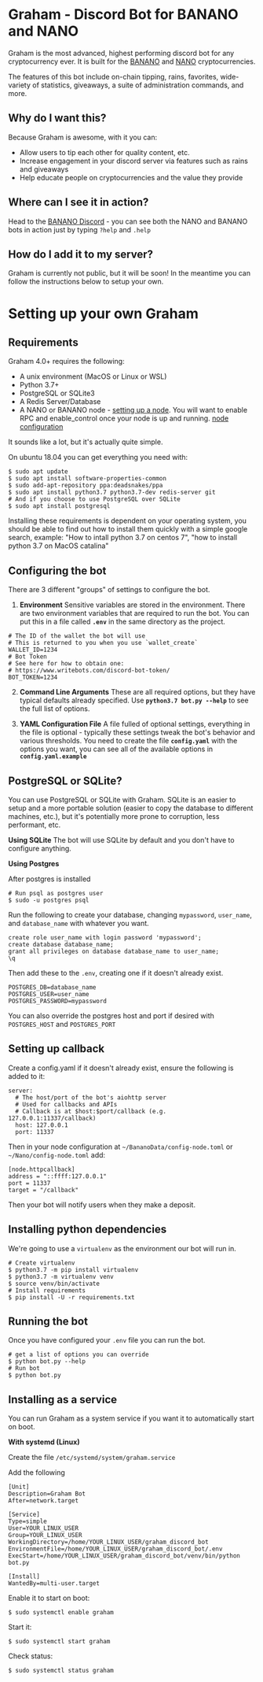 
# Graham - Discord Bot for BANANO and NANO

Graham is the most advanced, highest performing discord bot for any cryptocurrency ever. It is built for the [BANANO](https://banano.cc) and [NANO](https://nano.org) cryptocurrencies.  

The features of this bot include on-chain tipping, rains, favorites, wide-variety of statistics, giveaways, a suite of administration commands, and more.

## Why do I want this?

Because Graham is awesome, with it you can:
- Allow users to tip each other for quality content, etc.
- Increase engagement in your discord server via features such as rains and giveaways
- Help educate people on cryptocurrencies and the value they provide

## Where can I see it in action?

Head to the [BANANO Discord](https://chat.banano.cc) - you can see both the NANO and BANANO bots in action just by typing `?help` and `.help`

## How do I add it to my server?

Graham is currently not public, but it will be soon! In the meantime you can follow the instructions below to setup your own.

# Setting up your own Graham

## Requirements

Graham 4.0+ requires the following:

- A unix environment (MacOS or Linux or WSL)
- Python 3.7+
- PostgreSQL or SQLite3
- A Redis Server/Database
- A NANO or BANANO node - [setting up a node](https://docs.nano.org/running-a-node/node-setup/). You will want to enable RPC and enable_control once your node is up and running. [node configuration](https://docs.nano.org/running-a-node/configuration/)

It sounds like a lot, but it's actually quite simple.

On ubuntu 18.04 you can get everything you need with:
```
$ sudo apt update
$ sudo apt install software-properties-common
$ sudo add-apt-repository ppa:deadsnakes/ppa
$ sudo apt install python3.7 python3.7-dev redis-server git
# And if you choose to use PostgreSQL over SQLite
$ sudo apt install postgresql
```

Installing these requirements is dependent on your operating system, you should be able to find out how to install them quickly with a simple google search, example: "How to intall python 3.7 on centos 7", "how to install python 3.7 on MacOS catalina"

## Configuring the bot

There are 3 different "groups" of settings to configure the bot.

1) **Environment**
Sensitive variables are stored in the environment. There are two environment variables that are required to run the bot. You can put this in a file called **`.env`** in the same directory as the project.
```
# The ID of the wallet the bot will use
# This is returned to you when you use `wallet_create`
WALLET_ID=1234
# Bot Token
# See here for how to obtain one:
# https://www.writebots.com/discord-bot-token/
BOT_TOKEN=1234
```

2) **Command Line Arguments**
These are all required options, but they have typical defaults already specified. Use **`python3.7 bot.py --help`** to see the full list of options.

3) **YAML Configuration File**
A file fulled of optional settings, everything in the file is optional - typically these settings tweak the bot's behavior and various thresholds. You need to create the file **`config.yaml`** with the options you want, you can see all of the available options in **`config.yaml.example`**

## PostgreSQL or SQLite?

You can use PostgreSQL or SQLite with Graham. SQLite is an easier to setup and a more portable solution (easier to copy the database to different machines, etc.), but it's potentially more prone to corruption, less performant, etc.

**Using SQLite** 
The bot will use SQLite by default and you don't have to configure anything.

**Using Postgres**

After postgres is installed

```
# Run psql as postgres user
$ sudo -u postgres psql
```
Run the following to create your database, changing `mypassword`, `user_name`, and `database_name` with whatever you want.

```
create role user_name with login password 'mypassword';
create database database_name;
grant all privileges on database database_name to user_name;
\q
```

Then add these to the `.env`, creating one if it doesn't already exist.

```
POSTGRES_DB=database_name
POSTGRES_USER=user_name
POSTGRES_PASSWORD=mypassword
```

You can also override the postgres host and port if desired with `POSTGRES_HOST` and `POSTGRES_PORT`

## Setting up callback

Create a config.yaml if it doesn't already exist, ensure the following is added to it:

```
server:
  # The host/port of the bot's aiohttp server
  # Used for callbacks and APIs
  # Callback is at $host:$port/callback (e.g. 127.0.0.1:11337/callback)
  host: 127.0.0.1
  port: 11337
```

Then in your node configuration at `~/BananoData/config-node.toml` or `~/Nano/config-node.toml` add:

```
[node.httpcallback]
address = "::ffff:127.0.0.1"
port = 11337
target = "/callback"
```

Then your bot will notify users when they make a deposit.

## Installing python dependencies

We're going to use a `virtualenv` as the environment our bot will run in.

```
# Create virtualenv
$ python3.7 -m pip install virtualenv
$ python3.7 -m virtualenv venv
$ source venv/bin/activate
# Install requirements
$ pip install -U -r requirements.txt
```

## Running the bot

Once you have configured your `.env` file you can run the bot.

```
# get a list of options you can override
$ python bot.py --help
# Run bot
$ python bot.py
```

## Installing as a service

You can run Graham as a system service if you want it to automatically start on boot.

**With systemd (Linux)**

Create the file `/etc/systemd/system/graham.service`

Add the following

```
[Unit]
Description=Graham Bot
After=network.target

[Service]
Type=simple
User=YOUR_LINUX_USER
Group=YOUR_LINUX_USER
WorkingDirectory=/home/YOUR_LINUX_USER/graham_discord_bot
EnvironmentFile=/home/YOUR_LINUX_USER/graham_discord_bot/.env
ExecStart=/home/YOUR_LINUX_USER/graham_discord_bot/venv/bin/python bot.py

[Install]
WantedBy=multi-user.target
```

Enable it to start on boot:
```
$ sudo systemctl enable graham
```

Start it:
```
$ sudo systemctl start graham
```

Check status:
```
$ sudo systemctl status graham
```
